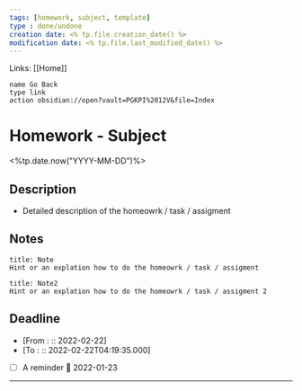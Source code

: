 ```yaml
---
tags: [homework, subject, template]
type : done/undone
creation date: <% tp.file.creation_date() %>
modification date: <% tp.file.last_modified_date() %>
---
```

Links: [[Home]]
```button
name Go Back
type link
action obsidian://open?vault=PGKPI%2012V&file=Index
```
# Homework - Subject
<%tp.date.now("YYYY-MM-DD")%>
## Description
-  Detailed description of the homeowrk / task / assigment
## Notes
```ad-example
title: Note
Hint or an explation how to do the homeowrk / task / assigment
```
```ad-note
title: Note2
Hint or an explation how to do the homeowrk / task / assigment 2
```
## Deadline
-  [From : :: 2022-02-22]
-  [To : :: 2022-02-22T04:19:35.000]
- [ ] A reminder 📅 2022-01-23
---